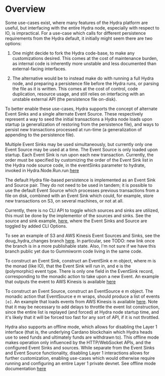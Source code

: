 # Overview

Some use-cases exist, where many features of the Hydra platform are useful, but interfacing with the entire Hydra node, especially with respect to IO, is impractical. For a use-case which calls for different persistence requirements from the Hydra default, it initially might seem there are two options:

1. One might decide to fork the Hydra code-base, to make any customizations desired. This comes at the cost of maintenance burden, as internal code is inherently more unstable and less documented than external-facing interfaces.

2. The alternative would be to instead make do with running a full Hydra node, and preparing a persistence file before the Hydra runs, or parsing the file as it is written. This comes at the cost of control, code duplication, resource usage, and still relies on interfacing with an unstable external API (the persistence file on-disk).

To better enable these use-cases, Hydra supports the concept of alternate Event Sinks and a single alternate Event Source. These respectively represent a way to seed the initial transactions a Hydra node loads upon startup (a generalization of restoring from the persistence file), and ways to persist new transactions processed at run-time (a generalization of appending to the persistence file).

Multiple Event Sinks may be used simultaneously, but currently only one Event Source may be used at a time. The Event Source is only loaded upon startup. Each Event Sink is run upon each new transaction. Currently, the order must be specified by customizing the order of the Event Sink list in the Hydra node source code, in the eventSinks parameter to hydrate, invoked in Hydra.Node.Run.run [here](https://github.com/SundaeSwap-finance/hydra/blob/4785bd86a03b92ba8fa8fb34c9d485a1e2f4f7d7/hydra-node/src/Hydra/Node/Run.hs#L104)

The default Hydra file-based persistence is implemented as an Event Sink and Source pair. They do not need to be used in tandem; it is possible to use the default Event Source which processes previous transactions from a file on disk, combined with an Event Sink which could, for example, store new transactions on S3, on several machines, or not at all.

Currently, there is no CLI API to toggle which sources and sinks are utilized, this must be done by the implementor of the sources and sinks. See the source and sink example, [here](https://github.com/SundaeSwap-finance/hydra/blob/4785bd86a03b92ba8fa8fb34c9d485a1e2f4f7d7/hydra-node/src/Hydra/Node/Run.hs#L97), where the Event Sinks and Source are toggled by added CLI Options.

To see an example of S3 and AWS Kinesis Event Sources and Sinks, see the doug_hydra_changes branch [here](github.com/SundaeSwap-finance/hydra). In particular, see TODO: new link once the branch is in a more publishable state. Also, I'm not sure if we have this branch public yet due to Gummiworm code living in the same code.

To construct an Event Sink, construct an EventSink e m object, where m is the monad (like IO), that the Event Sink will run in, and e is the (polymorphic) event type. There is only one field in the EventSink record, corresponding to the monadic action to take upon a new Event. An example that outputs the event to AWS Kinesis is available [here](https://github.com/SundaeSwap-finance/hydra/blob/598b20fcee9669a196781f70e02e13779967e470/hydra-node/src/Hydra/Events/AWS/Kinesis.hs#L85)

To construct an Event Source, construct an EventSource e m object. The monadic action that EventSource e m wraps, should produce a list of events `[e]`. An example that loads events from AWS Kinesis is available [here](https://github.com/SundaeSwap-finance/hydra/blob/598b20fcee9669a196781f70e02e13779967e470/hydra-node/src/Hydra/Events/AWS/Kinesis.hs#L85). Note that it may be necessary to add delays to throttle the event list construction, since the entire list is replayed (and forced) at Hydra node startup time, and it's likely that it will be forced too fast for any sort of API, if it is not throttled.

Hydra also supports an offline mode, which allows for disabling the Layer 1 interface (that is, the underlying Cardano blockchain which Hydra heads use to seed funds and ultimately funds are withdrawn to). This offline mode makes operation only influenced by the HTTP/WebSocket APIs, and the configured Event Sinks and sources. While separate from the Event Sinks and Event Source functionality, disabling Layer 1 interactions allows for further customization, enabling use-cases which would otherwise require running and configuring an entire Layer 1 private devnet. See offline mode documentation [here](offline-mode.md)